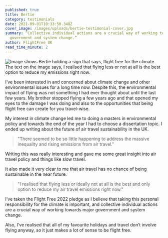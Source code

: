 ```yaml
---
published: true
title: Bertie
category: testimonials
date: 2021-09-01T10:33:50.348Z
cover_image: /images/uploads/bertie-testimonial-cover.jpg
summary: “Collective individual actions are a crucial way of working towards
  government and system change.”
author: FlightFree UK
read_time_minute: 2
---
```

![Image shows Bertie holding a sign that says, flight free for the climate. The text on the image says, I realised that flying less or not at all is the best option to reduce my emissions right now.](/images/uploads/bertie-statement.jpg)

I’ve been interested in and concerned about climate change and other environmental issues for a long time now. Despite this, the environmental impact of flying was not something I had ever thought about until the last few years. My brother stopped flying a few years ago and that opened my eyes to the damage I was doing and also to the opportunities that being flight free can create for you travel-wise.

My interest in climate change led me to doing a masters in environmental policy and towards the end of the year I had to choose a dissertation topic. I ended up writing about the future of air travel sustainability in the UK. 

> "There seemed to be so little happening to address the massive inequality and rising emissions from air travel."

Writing this was really interesting and gave me some great insight into air travel policy and things like slow travel. 

It also made it very clear to me that air travel has no chance of being sustainable in the near future. 

> "I realised that flying less or ideally not at all is the best and only option to reduce my air travel emissions right now."

I’ve taken the Flight Free 2022 pledge as I believe that taking this personal responsibility for the climate is important, and collective individual actions are a crucial way of working towards major government and system change.

Also, I’ve realised that all of my favourite holidays and travel don’t involve flying anyway, so it just makes a lot of sense to be flight free.